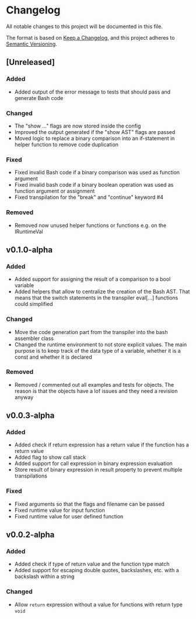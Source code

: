 # Changelog

All notable changes to this project will be documented in this file.

The format is based on [Keep a Changelog](https://keepachangelog.com/en/1.0.0/), and this project adheres to [Semantic Versioning](https://semver.org/spec/v2.0.0.html).

## [Unreleased]

### Added

- Added output of the error message to tests that should pass and generate Bash code

### Changed

- The "show ..." flags are now stored inside the config
- Improved the output generated if the "show AST" flags are passed
- Moved logic to replace a binary comparison into an if-statement in helper function to remove code duplication

### Fixed

- Fixed invalid Bash code if a binary comparison was used as function argument
- Fixed invalid bash code if a binary boolean operation was used as function argument or assignment
- Fixed transpilation for the "break" and "continue" keyword #4

### Removed

- Removed now unused helper functions or functions e.g. on the IRuntimeVal

## v0.1.0-alpha

### Added

- Added support for assigning the result of a comparison to a bool variable
- Added helpers that allow to centralize the creation of the Bash AST. That means that the switch statements in the transpiler eval[…] functions could simplified

### Changed

- Move the code generation part from the transpiler into the bash assembler class
- Changed the runtime environment to not store explicit values. The main purpose is to keep track of the data type of a variable, whether it is a const and whether it is declared

### Removed

- Removed / commented out all examples and tests for objects. The reason is that the objects have a lof issues and they need a revision anyway

## v0.0.3-alpha

### Added

- Added check if return expression has a return value if the function has a return value
- Added flag to show call stack
- Added support for call expression in binary expression evaluation
- Store result of binary expression in result property to prevent multiple transpilations

### Fixed

- Fixed arguments so that the flags and filename can be passed
- Fixed runtime value for input function
- Fixed runtime value for user defined function

## v0.0.2-alpha

### Added

- Added check if type of return value and the function type match
- Added support for escaping double quotes, backslashes, etc. with a backslash within a string

### Changed

- Allow `return` expression without a value for functions with return type `void`
